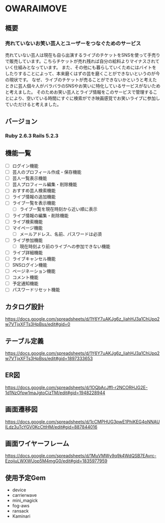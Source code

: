 # OWARAIMOVE

## 概要
### 売れていないお笑い芸人とユーザーをつなぐためのサービス
売れていない芸人は現在も自ら出演するライブのチケットをSNSを使って手売りで販売しています。こちらチケットが売れ残れば自分の給料よりマイナスされていく仕組みとなっています。
また、その他にも暮らしていくためにはバイトをしたりすることによって、本来磨くはずの芸を磨くことができないというのが今の現状です。
なぜ、ライブのチケットが売ることができないかというと考えたときに芸人個々人がバラバラのSNSやお笑いに特化しているサービスがないためと考えました。
そのためお笑い芸人とライブ情報をこのサービスで管理することにより、空いている時間にすぐに検索ができ映画感覚でお笑いライブに参加していただけると考えました。

## バージョン
### Ruby 2.6.3 Rails 5.2.3

## 機能一覧
- [ ] ログイン機能
- [ ] 芸人のプロフィール作成・保存機能
- [ ] 芸人一覧表示機能
- [ ] 芸人プロフィール編集・削除機能
- [ ] おすすめ芸人検索機能
- [ ] ライブ情報の追加機能
- [ ] ライブ一覧を表示機能
  - [ ] ライブ一覧を現在時刻から近い順に表示
- [ ] ライブ情報の編集・削除機能
- [ ] ライブ検索機能
- [ ] マイページ機能
  - [ ] メールアドレス、名前、パスワードは必須
- [ ] ライブ参加機能
  - [ ] 現在時刻より前のライブへの参加できない機能
- [ ] ライブ詳細機能
- [ ] ライブキャンセル機能
- [ ] SNSログイン機能
- [ ] ページネーション機能
- [ ] コメント機能
- [ ] 予定通知機能
- [ ] パスワードリセット機能

## カタログ設計
https://docs.google.com/spreadsheets/d/1Y6Y7uAKJg6z_liahHJ3a1ChUpq2w7VTjxXFTs3HpBss/edit#gid=0

## テーブル定義
https://docs.google.com/spreadsheets/d/1Y6Y7uAKJg6z_liahHJ3a1ChUpq2w7VTjxXFTs3HpBss/edit#gid=1897333653

## ER図
https://docs.google.com/spreadsheets/d/1OQbAcJffI-r2NCORHJG2E-1d1NzOfpw1maJgtoCizTM/edit#gid=1948228944

## 画面遷移図
https://docs.google.com/spreadsheets/d/1cCMPHUG3pwE1PhiKEG4pNNAUILdz3uTcYGV0KcCttHM/edit#gid=887844016

## 画面ワイヤーフレーム
https://docs.google.com/spreadsheets/d/1MuVMWy9q9k4WdQSB7EAvrc-EzoijuLWXWUop5M4mgG0/edit#gid=1835977959

## 使用予定Gem
* device
* carrierwave
* mini_magick
* fog-aws
* ransack
* Kaminari
